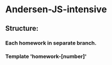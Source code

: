# Andersen-JS-intensive
## Structure:
### Each homework in separate branch.
### Template 'homework-[number]'

